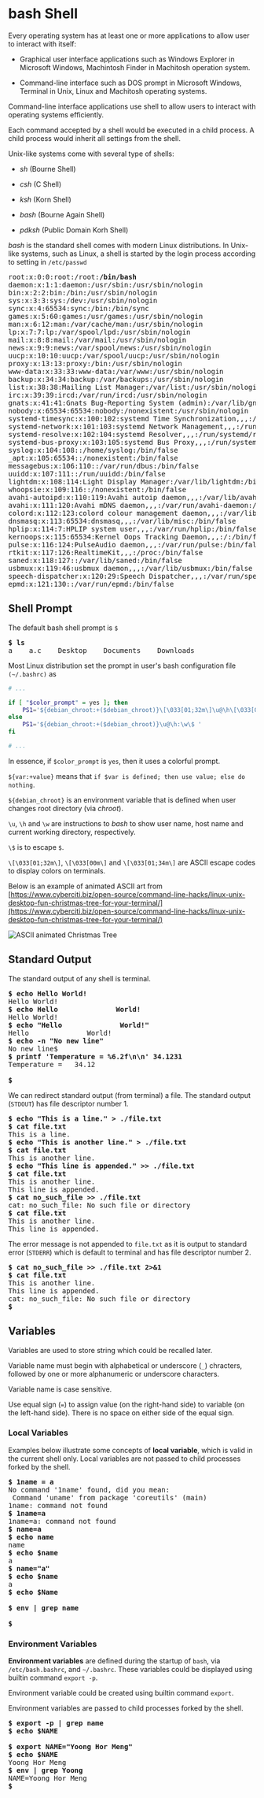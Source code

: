# bash Shell

Every operating system has at least one or more applications to allow user to interact with itself:

- Graphical user interface applications such as Windows Explorer in Microsoft Windows, Machintosh Finder in Machitosh operation system.

- Command-line interface such as DOS prompt in Microsoft Windows, Terminal in Unix, Linux and Machitosh operating systems.

Command-line interface applications use shell to allow users to interact with operating systems efficiently.

Each command accepted by a shell would be executed in a child process.  A child process would inherit all settings from the shell.

Unix-like systems come with several type of shells:

- *sh* (Bourne Shell)

- *csh* (C Shell)

- *ksh* (Korn Shell)

- *bash* (Bourne Again Shell)

- *pdksh* (Public Domain Korh Shell)

*bash* is the standard shell comes with modern Linux distributions.  In Unix-like systems, such as Linux, a shell is started by the login process according to setting in `/etc/passwd`

<pre>
root:x:0:0:root:/root:<b>/bin/bash</b>
daemon:x:1:1:daemon:/usr/sbin:/usr/sbin/nologin
bin:x:2:2:bin:/bin:/usr/sbin/nologin
sys:x:3:3:sys:/dev:/usr/sbin/nologin
sync:x:4:65534:sync:/bin:/bin/sync
games:x:5:60:games:/usr/games:/usr/sbin/nologin
man:x:6:12:man:/var/cache/man:/usr/sbin/nologin
lp:x:7:7:lp:/var/spool/lpd:/usr/sbin/nologin
mail:x:8:8:mail:/var/mail:/usr/sbin/nologin
news:x:9:9:news:/var/spool/news:/usr/sbin/nologin
uucp:x:10:10:uucp:/var/spool/uucp:/usr/sbin/nologin
proxy:x:13:13:proxy:/bin:/usr/sbin/nologin
www-data:x:33:33:www-data:/var/www:/usr/sbin/nologin
backup:x:34:34:backup:/var/backups:/usr/sbin/nologin
list:x:38:38:Mailing List Manager:/var/list:/usr/sbin/nologin
irc:x:39:39:ircd:/var/run/ircd:/usr/sbin/nologin
gnats:x:41:41:Gnats Bug-Reporting System (admin):/var/lib/gnats:/usr/sbin/nologin
nobody:x:65534:65534:nobody:/nonexistent:/usr/sbin/nologin
systemd-timesync:x:100:102:systemd Time Synchronization,,,:/run/systemd:/bin/false
systemd-network:x:101:103:systemd Network Management,,,:/run/systemd/netif:/bin/false
systemd-resolve:x:102:104:systemd Resolver,,,:/run/systemd/resolve:/bin/false
systemd-bus-proxy:x:103:105:systemd Bus Proxy,,,:/run/systemd:/bin/false
syslog:x:104:108::/home/syslog:/bin/false
_apt:x:105:65534::/nonexistent:/bin/false
messagebus:x:106:110::/var/run/dbus:/bin/false
uuidd:x:107:111::/run/uuidd:/bin/false
lightdm:x:108:114:Light Display Manager:/var/lib/lightdm:/bin/false
whoopsie:x:109:116::/nonexistent:/bin/false
avahi-autoipd:x:110:119:Avahi autoip daemon,,,:/var/lib/avahi-autoipd:/bin/false
avahi:x:111:120:Avahi mDNS daemon,,,:/var/run/avahi-daemon:/bin/false
colord:x:112:123:colord colour management daemon,,,:/var/lib/colord:/bin/false
dnsmasq:x:113:65534:dnsmasq,,,:/var/lib/misc:/bin/false
hplip:x:114:7:HPLIP system user,,,:/var/run/hplip:/bin/false
kernoops:x:115:65534:Kernel Oops Tracking Daemon,,,:/:/bin/false
pulse:x:116:124:PulseAudio daemon,,,:/var/run/pulse:/bin/false
rtkit:x:117:126:RealtimeKit,,,:/proc:/bin/false
saned:x:118:127::/var/lib/saned:/bin/false
usbmux:x:119:46:usbmux daemon,,,:/var/lib/usbmux:/bin/false
speech-dispatcher:x:120:29:Speech Dispatcher,,,:/var/run/speech-dispatcher:/bin/false
epmd:x:121:130::/var/run/epmd:/bin/false
</pre>

## Shell Prompt

The default bash shell prompt is `$`

<pre>
<b>$ ls</b>
a    a.c    Desktop    Documents    Downloads
</pre>

Most Linux distribution set the prompt in user's bash configuration file `(~/.bashrc)` as

```bash
# ...

if [ "$color_prompt" = yes ]; then
    PS1='${debian_chroot:+($debian_chroot)}\[\033[01;32m\]\u@\h\[\033[00m\]:\[\033[01;34m\]\w\[\033[00m\]\$ '
else
    PS1='${debian_chroot:+($debian_chroot)}\u@\h:\w\$ '
fi

# ...
```

In essence, if `$color_prompt` is `yes`, then it uses a colorful prompt.

`${var:+value}` means that `if $var is defined; then use value; else do nothing`.

`${debian_chroot}` is an environment variable that is defined when user changes root directory (via *chroot*).

`\u`, `\h` and `\w` are instructions to *bash* to show user name, host name and current working directory, respectively.

`\$` is to escape `$`.

`\[\033[01;32m\]`, `\[\033[00m\]` and `\[\033[01;34m\]` are ASCII escape codes to display colors on terminals.

Below is an example of animated ASCII art from [https://www.cyberciti.biz/open-source/command-line-hacks/linux-unix-desktop-fun-christmas-tree-for-your-terminal/](https://www.cyberciti.biz/open-source/command-line-hacks/linux-unix-desktop-fun-christmas-tree-for-your-terminal/)

![ASCII animated Christmas Tree](./perl-tree.gif)

## Standard Output

The standard output of any shell is terminal.

<pre>
<b>$ echo Hello World!</b>
Hello World!
<b>$ echo Hello              World!</b>
Hello World!
<b>$ echo "Hello              World!"</b>
Hello              World!
<b>$ echo -n "No new line"</b>
No new line$
<b>$ printf 'Temperature = %6.2f\n\n' 34.1231</b>
Temperature =   34.12

<b>$ </b>
</pre>

We can redirect standard output (from terminal) a file. The standard output (`STDOUT`) has file descriptor number 1.

<pre>
<b>$ echo "This is a line." > ./file.txt</b>
<b>$ cat file.txt</b>
This is a line.
<b>$ echo "This is another line." > ./file.txt</b>
<b>$ cat file.txt</b>
This is another line.
<b>$ echo "This line is appended." >> ./file.txt</b>
<b>$ cat file.txt</b>
This is another line.
This line is appended.
<b>$ cat no_such_file >> ./file.txt</b>
cat: no_such_file: No such file or directory
<b>$ cat file.txt</b>
This is another line.
This line is appended.
</pre>

The error message is not appended to `file.txt` as it is output to standard error (`STDERR`) which is default to terminal and has file descriptor number 2.

<pre>
<b>$ cat no_such_file >> ./file.txt 2>&1</b>
<b>$ cat file.txt</b>
This is another line.
This line is appended.
cat: no_such_file: No such file or directory
<b>$ </b>
</pre>

## Variables

Variables are used to store string which could be recalled later.

Variable name must begin with alphabetical or underscore (`_`) chracters, followed by one or more alphanumeric or underscore characters.

Variable name is case sensitive.

Use equal sign (`=`) to assign value (on the right-hand side) to variable (on the left-hand side). There is no space on either side of the equal sign.

### Local Variables

Examples below illustrate some concepts of **local variable**, which is valid in the current shell only. Local variables are not passed to child processes forked by the shell.

<pre>
<b>$ 1name = a</b>
No command '1name' found, did you mean:
 Command 'uname' from package 'coreutils' (main)
1name: command not found
<b>$ 1name=a</b>
1name=a: command not found
<b>$ name=a</b>
<b>$ echo name</b>
name
<b>$ echo $name</b>
a
<b>$ name="a"</b>
<b>$ echo $name</b>
a
<b>$ echo $Name</b>

<b>$ env | grep name</b>

<b>$ </b>
</pre>

### Environment Variables

**Environment variables** are defined during the startup of `bash`, via `/etc/bash.bashrc`, and `~/.bashrc`. These variables could be displayed using builtin command `export -p`.

Environment variable could be created using builtin command `export`.

Environment variables are passed to child processes forked by the shell.

<pre>
<b>$ export -p | grep name</b>
<b>$ echo $NAME</b>

<b>$ export NAME="Yoong Hor Meng"</b>
<b>$ echo $NAME</b>
Yoong Hor Meng
<b>$ env | grep Yoong</b>
NAME=Yoong Hor Meng
<b>$


</pre>
